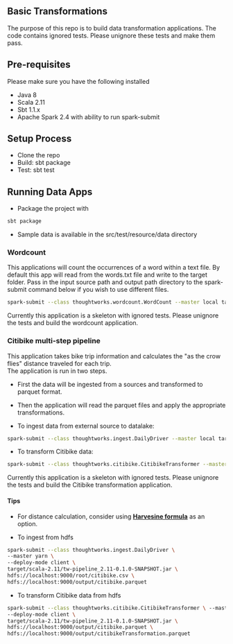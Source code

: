 ## Basic Transformations


The purpose of this repo is to build data transformation applications.  The code contains ignored tests.  Please unignore these tests and make them pass.  

## Pre-requisites
Please make sure you have the following installed
* Java 8
* Scala 2.11
* Sbt 1.1.x
* Apache Spark 2.4 with ability to run spark-submit

## Setup Process
* Clone the repo
* Build: sbt package
* Test: sbt test

## Running Data Apps
* Package the project with

``` bash
sbt package
``` 
* Sample data is available in the src/test/resource/data directory

### Wordcount
This applications will count the occurrences of a word within a text file. By default this app will read from the words.txt file and write to the target folder.  Pass in the input source path and output path directory to the spark-submit command below if you wish to use different files. 

```bash
spark-submit --class thoughtworks.wordcount.WordCount --master local target/scala-2.11/tw-pipeline_2.11-0.1.0-SNAPSHOT.jar
```

Currently this application is a skeleton with ignored tests.  Please unignore the tests and build the wordcount application.

### Citibike multi-step pipeline
This application takes bike trip information and calculates the "as the crow flies" distance traveled for each trip.  
The application is run in two steps.
* First the data will be ingested from a sources and transformed to parquet format.
* Then the application will read the parquet files and apply the appropriate transformations.


* To ingest data from external source to datalake:
```bash
spark-submit --class thoughtworks.ingest.DailyDriver --master local target/scala-2.11/tw-pipeline_2.11-0.1.0-SNAPSHOT.jar ./src/test/resources/data/citibike.csv ./target/DailyDriverOutput/
```

* To transform Citibike data:
```bash
spark-submit --class thoughtworks.citibike.CitibikeTransformer --master local target/scala-2.11/tw-pipeline_2.11-0.1.0-SNAPSHOT.jar ./target/DailyDriverOutput/ ./target/CitibikeOutput
```

Currently this application is a skeleton with ignored tests.  Please unignore the tests and build the Citibike transformation application.

#### Tips
- For distance calculation, consider using [**Harvesine formula**](https://en.wikipedia.org/wiki/Haversine_formula) as an option.  


* To ingest from hdfs

```bash
spark-submit --class thoughtworks.ingest.DailyDriver \ 
--master yarn \
--deploy-mode client \ 
target/scala-2.11/tw-pipeline_2.11-0.1.0-SNAPSHOT.jar \
hdfs://localhost:9000/root/citibike.csv \
hdfs://localhost:9000/output/citibike.parquet
```

* To transform Citibike data from hdfs

```bash
spark-submit --class thoughtworks.citibike.CitibikeTransformer \ --master yarn \ 
--deploy-mode client \
target/scala-2.11/tw-pipeline_2.11-0.1.0-SNAPSHOT.jar \
hdfs://localhost:9000/output/citibike.parquet \
hdfs://localhost:9000/output/citibikeTransformation.parquet
```
